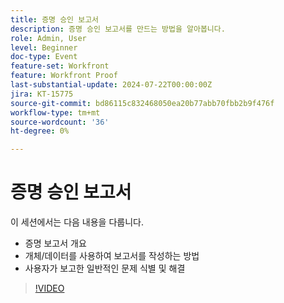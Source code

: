 ```yaml
---
title: 증명 승인 보고서
description: 증명 승인 보고서를 만드는 방법을 알아봅니다.
role: Admin, User
level: Beginner
doc-type: Event
feature-set: Workfront
feature: Workfront Proof
last-substantial-update: 2024-07-22T00:00:00Z
jira: KT-15775
source-git-commit: bd86115c832468050ea20b77abb70fbb2b9f476f
workflow-type: tm+mt
source-wordcount: '36'
ht-degree: 0%

---
```


# 증명 승인 보고서

이 세션에서는 다음 내용을 다룹니다.

* 증명 보고서 개요
* 개체/데이터를 사용하여 보고서를 작성하는 방법
* 사용자가 보고한 일반적인 문제 식별 및 해결

>[!VIDEO](https://video.tv.adobe.com/v/3430509/?learn=on)

